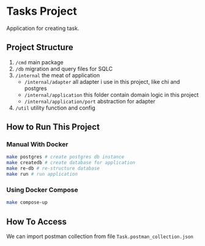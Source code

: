 # Tasks Project
Application for creating task.

## Project Structure
1. `/cmd` main package
2. `/db` migration and query files for SQLC
3. `/internal` the meat of application
    - `/internal/adapter` all adapter i use in this project, like chi and postgres
    - `/internal/application` this folder contain domain logic in this project
    - `/internal/application/port` abstraction for adapter
4. `/util` utility function and config

## How to Run This Project

### Manual With Docker
```bash
make postgres # create postgres db instance
make createdb # create database for application
make re-db # re-structure database
make run # run application
```

### Using Docker Compose
```bash
make compose-up
```

## How To Access
We can import postman collection from file `Task.postman_collection.json`
